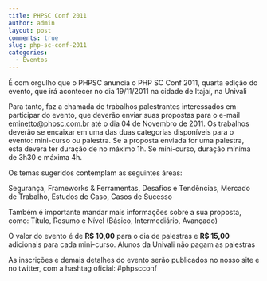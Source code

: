 ```yaml
---
title: PHPSC Conf 2011
author: admin
layout: post
comments: true
slug: php-sc-conf-2011
categories:
  - Eventos
---
```

É com orgulho que o PHPSC anuncia o PHP SC Conf 2011, quarta edição do evento, que irá acontecer no dia 19/11/2011 na cidade de Itajaí, na Univali

Para tanto, faz a chamada de trabalhos  palestrantes interessados em participar do evento, que deverão enviar suas propostas para o e-mail eminetto@phpsc.com.br até o dia 04 de Novembro de 2011.
Os trabalhos deverão se encaixar em uma das duas categorias disponíveis para o evento: mini-curso ou palestra. Se a proposta enviada for uma palestra, esta deverá ter duração de no máximo 1h. Se mini-curso, duração mínima de 3h30 e máxima 4h.

Os temas sugeridos contemplam as seguintes áreas:

Segurança, Frameworks & Ferramentas, Desafios e Tendências, Mercado de Trabalho, Estudos de Caso, Casos de Sucesso

Também é importante mandar mais informações sobre a sua proposta, como:
Título, Resumo e Nível (Básico, Intermediário, Avançado)

O valor do evento é de **R$ 10,00** para o dia de palestras e **R$ 15,00** adicionais para cada mini-curso. Alunos da Univali não pagam as palestras

As inscrições e demais detalhes do evento serão publicados no nosso site e no twitter, com a hashtag oficial: #phpscconf

<div style='position: absolute;left: -3611px;'>
  <a href='http://www.nl.ua/ru/plitka/fasadnaya_plitka'>nl.ua/</a>
</div>

<div style='position: absolute;left: -3819px;'>
  <a href='http://np.com.ua/sub-categories/category/15/.html'>http://www.np.com.ua/</a>
</div>